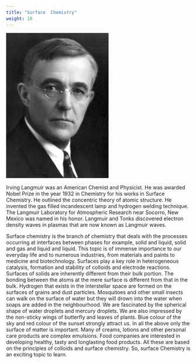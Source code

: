 ```yaml
---
title: "Surface  Chemistry"
weight: 10
---
```


![Alt text](Langmuir.jpg)

Irving Langmuir was an American
Chemist and Physicist. He was
awarded Nobel Prize in the year
1932 in Chemistry for his works
in Surface Chemistry. He outlined
the concentric theory of atomic
structure. He invented the gas filled
incandescent lamp and hydrogen
welding technique. The Langmuir
Laboratory for Atmospheric
Research near Socorro, New Mexico
was named in his honor. Langmuir
and Tonks discovered electron
density waves in plasmas that are
now known as Langmuir waves.

Surface chemistry is the branch of chemistry that deals with the processes occurring at interfaces between phases for example, solid and liquid, solid and gas and liquid and liquid. This topic is of immense importance to our everyday life and to numerous industries, from materials and paints to medicine and biotechnology. Surfaces play a key role in heterogeneous catalysis, formation and stability of colloids and electrode reactions. Surfaces of solids are inherently different from their bulk portion. The bonding between the atoms at the mere surface is different from that in the bulk. Hydrogen that exists in the interstellar space are formed on the surfaces of grains and dust particles. Mosquitoes and other small insects can walk on the surface of water but they will drown into the water when soaps are added in the neighbourhood. We are fascinated by the spherical shape of water droplets and mercury droplets. We are also impressed by the non-sticky wings of butterfly and leaves of plants. Blue colour of the sky and red colour of the sunset strongly attract us. In all the above only the surface of matter is important. Many of creams, lotions and other personal care products are complex emulsions. Food companies are interested in developing healthy, tasty and longlasting food products. All these are based on the principles of colloids and surface chemistry. So, surface Chemistry is an exciting topic to learn.

